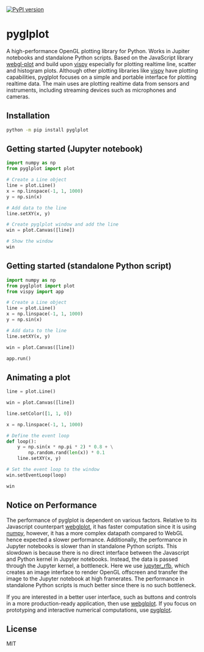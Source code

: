 [![PyPI version](https://badge.fury.io/py/pyglplot.svg)](https://badge.fury.io/py/pyglplot)

# pyglplot
 
A high-performance OpenGL plotting library for Python. Works in Jupiter notebooks and standalone Python scripts. Based on the JavaScript library [webgl-plot](https://github.com/danchitnis/webgl-plot) and build upon [vispy](https://github.com/vispy/vispy) especially for plotting realtime line, scatter and histogram plots. Although other plotting libraries like [vispy](https://github.com/vispy/vispy) have plotting capabilities, pyglplot focuses on a simple and portable interface for plotting realtime data. The main uses are plotting realtime data from sensors and instruments, including streaming devices such as microphones and cameras.

## Installation

```bash
python -m pip install pyglplot
```

## Getting started (Jupyter notebook)

```python
import numpy as np
from pyglplot import plot

# Create a Line object
line = plot.Line()
x = np.linspace(-1, 1, 1000)
y = np.sin(x)

# Add data to the line
line.setXY(x, y)

# Create pyglplot window and add the line
win = plot.Canvas([line])

# Show the window
win
```

## Getting started (standalone Python script)

```python
import numpy as np
from pyglplot import plot
from vispy import app

# Create a Line object
line = plot.Line()
x = np.linspace(-1, 1, 1000)
y = np.sin(x)

# Add data to the line
line.setXY(x, y)

win = plot.Canvas([line])

app.run()
```

## Animating a plot

```python
line = plot.Line()

win = plot.Canvas([line])

line.setColor([1, 1, 0])

x = np.linspace(-1, 1, 1000)

# Define the event loop
def loop():
    y = np.sin(x * np.pi * 2) * 0.8 + \
        np.random.rand(len(x)) * 0.1
    line.setXY(x, y)

# Set the event loop to the window
win.setEventLoop(loop)

win
```

## Notice on Performance

The performance of pyglplot is dependent on various factors. Relative to its Javascript counterpart [webglplot](https://github.com/danchitnis/webgl-plot), it has faster computation since it is using [numpy](https://github.com/numpy/numpy), however, it has a more complex datapath compared to WebGL hence expected a slower performance. Additionally, the performance in Jupyter notebooks is slower than in standalone Python scripts. This slowdown is because there is no direct interface between the Javascript and Python kernel in Jupyter notebooks. Instead, the data is passed through the Jupyter kernel, a bottleneck. Here we use [jupyter_rfb](https://github.com/vispy/jupyter_rfb/), which creates an image interface to render OpenGL offscreen and transfer the image to the Jupyter notebook at high framerates. The performance in standalone Python scripts is much better since there is no such bottleneck.

If you are interested in a better user interface, such as buttons and controls in a more production-ready application, then use [webglplot](https://github.com/danchitnis/webgl-plot). If you focus on prototyping and interactive numerical computations, use [pyglplot](https://github.com/danchitnis/pyglplot).

## License

MIT
